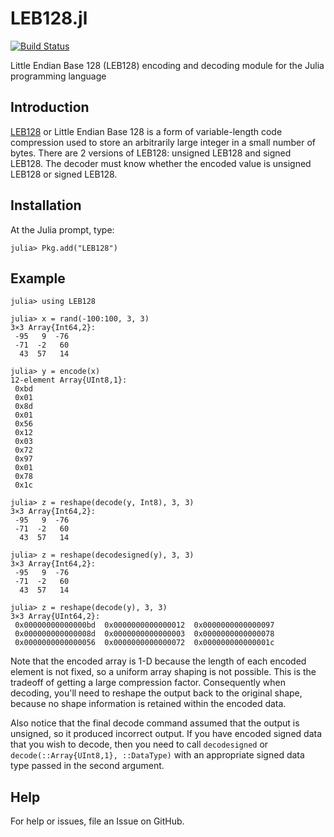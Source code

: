 # LEB128.jl

[![Build
Status](https://travis-ci.org/davidssmith/LEB128.jl.svg?branch=master)](https://travis-ci.org/davidssmith/LEB128.jl)

Little Endian Base 128 (LEB128) encoding and decoding module for the Julia programming language

## Introduction

[LEB128](https://en.wikipedia.org/wiki/LEB128) or Little Endian Base 128 is a form of variable-length code compression
used to store an arbitrarily large integer in a small number of bytes. There are 2 versions of LEB128: unsigned LEB128 and signed LEB128. The decoder must know whether the
encoded value is unsigned LEB128 or signed LEB128.

## Installation

At the Julia prompt, type:
```
julia> Pkg.add("LEB128")
```


## Example

```
julia> using LEB128

julia> x = rand(-100:100, 3, 3)
3×3 Array{Int64,2}:
 -95   9  -76
 -71  -2   60
  43  57   14

julia> y = encode(x)
12-element Array{UInt8,1}:
 0xbd
 0x01
 0x8d
 0x01
 0x56
 0x12
 0x03
 0x72
 0x97
 0x01
 0x78
 0x1c

julia> z = reshape(decode(y, Int8), 3, 3)
3×3 Array{Int64,2}:
 -95   9  -76
 -71  -2   60
  43  57   14

julia> z = reshape(decodesigned(y), 3, 3)
3×3 Array{Int64,2}:
 -95   9  -76
 -71  -2   60
  43  57   14

julia> z = reshape(decode(y), 3, 3)
3×3 Array{UInt64,2}:
 0x00000000000000bd  0x0000000000000012  0x0000000000000097
 0x000000000000008d  0x0000000000000003  0x0000000000000078
 0x0000000000000056  0x0000000000000072  0x000000000000001c
```

Note that the encoded array is 1-D because the length of each encoded element is not fixed, so a uniform array shaping is not possible.  This is the tradeoff of getting a large compression factor. Consequently when decoding, you'll need to reshape the output back to the original shape, because no shape information is retained within the encoded data.

Also notice that the final decode command assumed that the output is unsigned, so it produced incorrect output. If you have encoded signed data that you wish to decode, then you need to call `decodesigned` or `decode(::Array{UInt8,1}, ::DataType)` with an appropriate signed data type passed in the second argument.

## Help

For help or issues, file an Issue on GitHub.

